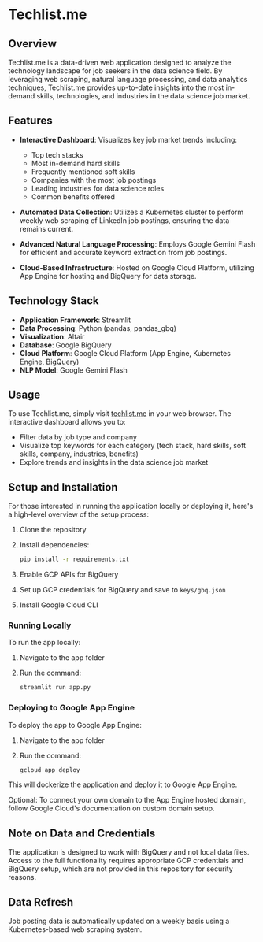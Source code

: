 # Techlist.me

## Overview

Techlist.me is a data-driven web application designed to analyze the technology landscape for job seekers in the data science field. By leveraging web scraping, natural language processing, and data analytics techniques, Techlist.me provides up-to-date insights into the most in-demand skills, technologies, and industries in the data science job market.

## Features

- **Interactive Dashboard**: Visualizes key job market trends including:
  - Top tech stacks
  - Most in-demand hard skills
  - Frequently mentioned soft skills
  - Companies with the most job postings
  - Leading industries for data science roles
  - Common benefits offered

- **Automated Data Collection**: Utilizes a Kubernetes cluster to perform weekly web scraping of LinkedIn job postings, ensuring the data remains current.

- **Advanced Natural Language Processing**: Employs Google Gemini Flash for efficient and accurate keyword extraction from job postings.

- **Cloud-Based Infrastructure**: Hosted on Google Cloud Platform, utilizing App Engine for hosting and BigQuery for data storage.

## Technology Stack

- **Application Framework**: Streamlit
- **Data Processing**: Python (pandas, pandas_gbq)
- **Visualization**: Altair
- **Database**: Google BigQuery
- **Cloud Platform**: Google Cloud Platform (App Engine, Kubernetes Engine, BigQuery)
- **NLP Model**: Google Gemini Flash

## Usage

To use Techlist.me, simply visit [techlist.me](https://techlist.me) in your web browser. The interactive dashboard allows you to:

- Filter data by job type and company
- Visualize top keywords for each category (tech stack, hard skills, soft skills, company, industries, benefits)
- Explore trends and insights in the data science job market

## Setup and Installation

For those interested in running the application locally or deploying it, here's a high-level overview of the setup process:

1. Clone the repository
2. Install dependencies:

   ```bash
   pip install -r requirements.txt
   ```

3. Enable GCP APIs for BigQuery
4. Set up GCP credentials for BigQuery and save to `keys/gbq.json`
5. Install Google Cloud CLI

### Running Locally

To run the app locally:

1. Navigate to the app folder
2. Run the command:

   ```bash
   streamlit run app.py
   ```

### Deploying to Google App Engine

To deploy the app to Google App Engine:

1. Navigate to the app folder
2. Run the command:

   ```bash
   gcloud app deploy
   ```

This will dockerize the application and deploy it to Google App Engine.

Optional: To connect your own domain to the App Engine hosted domain, follow Google Cloud's documentation on custom domain setup.

## Note on Data and Credentials

The application is designed to work with BigQuery and not local data files. Access to the full functionality requires appropriate GCP credentials and BigQuery setup, which are not provided in this repository for security reasons.

## Data Refresh

Job posting data is automatically updated on a weekly basis using a Kubernetes-based web scraping system.
